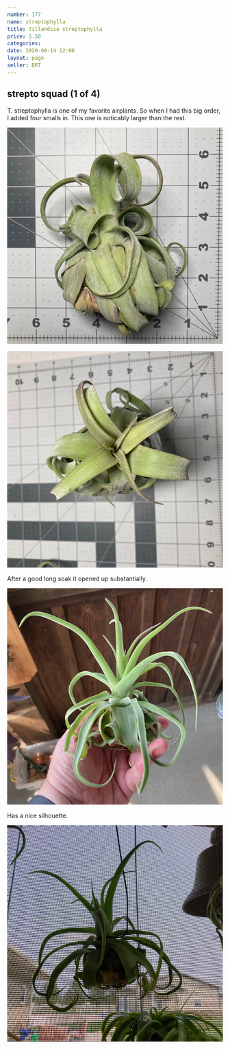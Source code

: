 ```yaml
---
number: 177
name: streptophylla
title: Tillandsia streptophylla
price: 5.50
categories: 
date: 2020-09-14 12:00
layout: page
seller: BRT
---
```

## strepto squad (1 of 4)

T. streptophylla is one of my favorite airplants. So when I had this big order, I added four smalls in. This one is noticably larger than the rest. 

!["Tillandsia streptophylla"](/i/IMG_0956.jpeg "Tillandsia streptophylla")

!["Tillandsia streptophylla"](/i/IMG_0957.jpeg "Tillandsia streptophylla")

After a good long soak it opened up substantially.

!["Tillandsia streptophylla"](/i/IMG_0998.jpeg "Tillandsia streptophylla")

Has a nice silhouette.

!["Tillandsia streptophylla"](/i/IMG_1003.jpeg "Tillandsia streptophylla")
